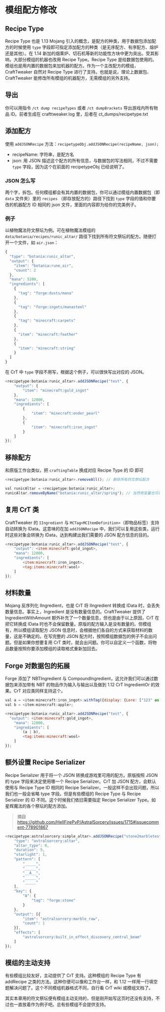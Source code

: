 # 模组配方修改

## Recipe Type

Recipe Type 也是 1.13 Mojang 引入的概念，是配方的种类，用于数据包添加配方的时候使用 `type` 字段即可指定添加配方的种类（是无序配方、有序配方、熔炉还是其他）。在 1.14 新加的烟熏炉、切石机等新的功能性方块中更为突出。受其影响，大部分模组的机器也改用 Recipe Type。Recipe Type 是给数据包使用的。模组也是用内置的数据包来加机器的配方。作为一个主改配方的模组，CraftTweaker 自然对 Recipe Type 进行了支持。也就是说，理论上数据包、CraftTweaker 能修改所有模组的机器配方，无需模组的另外支持。

## 导出

你可以用指令 `/ct dump recipeTypes` 或者 `/ct dumpBrackets` 导出游戏内所有物品 ID。前者生成在 crafttweaker.log 里，后者在 ct\_dumps/recipetype.txt

## 添加配方

使用 `addJSONRecipe` 方法：`recipetypeObj.addJSONRecipe(recipeName, json);`

* recipeName: 字符串，是配方名
* json: 用 JSON 描述这个配方的所有信息，与数据包的写法相同，不过不需要 `type` 字段，因为这个在前面的 recipetypeObj 已经说明了。

### JSON 怎么写

两个字，拆包。任何模组都会有其内置的数据包，你可以通过模组内置数据包（即 `data` 文件夹）里的 `recipes` （即存放配方的）路径下找到 `type` 字段的值和你要改的机器配方 ID 相同的 json 文件，里面的内容即为给你的完美例子。

### 例子

以植物魔法符文祭坛为例。可在植物魔法模组的 `data/botania/recipes/runic_altar/` 路径下找到所有符文祭坛的配方。随便打开一个文件，如 `air.json`：

```javascript
{
  "type": "botania:runic_altar",
  "output": {
    "item": "botania:rune_air",
    "count": 2
  },
  "mana": 5200,
  "ingredients": [
    {
      "tag": "forge:dusts/mana"
    },
    {
      "tag": "forge:ingots/manasteel"
    },
    {
      "tag": "minecraft:carpets"
    },
    {
      "item": "minecraft:feather"
    },
    {
      "item": "minecraft:string"
    }
  ]
}
```

在 CrT 中 `type` 字段不用写，根据这个例子，可以很快写出对应的 JSON。

```javascript
<recipetype:botania:runic_altar>.addJSONRecipe("test", {
    "output": {
        "item": "minecraft:gold_ingot"
    },
    "mana": 12000,
    "ingredients": [
        {
            "item": "minecraft:ender_pearl"
        },
        {
            "item": "minecraft:iron_ingot"
        }
    ]
});
```

## 移除配方

和原版工作台类似，把 `craftingTable` 换成对应 Recipe Type 的 ID 即可

```javascript
<recipetype:botania:runic_altar>.removeAll(); // 删除所有符文祭坛配方

val runicAltar = <recipetype:botania:runic_altar>;
runicAltar.removeByName("botania:runic_altar/spring"); // 当然用变量也可以了
```

## 复用 CrT 类

CraftTweaker 的 `IIngredient` 与 `MCTag<MCItemDefinition>`（即物品标签）支持自动转换为 IData。这意味的在加 `addJSONRecipe` 中，我们可以复用这些类，运行时这些对象会转换为 IData，达到构建出我们需要的 JSON 配方信息的目的。

```javascript
<recipetype:botania:runic_altar>.addJSONRecipe("test", {
    "output": <item:minecraft:gold_ingot>,
    "mana": 12000,
    "ingredients": [
        <item:minecraft:iron_ingot>,
        <tag:items:minecraft:wool>
    ]
});
```

## 材料数量

Mojang 反序列化 IIngredient，也是 CrT 将 IIngredient 转换成 IData 时，会丢失数量信息。事实上，Ingredient 是没有数量信息的。CraftTweaker 提供了 IngredientWithAmount 额外补充了一个数量信息，但也是由于以上原因，CrT 在把它转换成 IData 时也不会保留数量。原版的配方输入是没有数量的。但模组有，所以模组读取配方 JSON 信息时，会根据他们各自的方式来获取材料的数量，这是不确定的。在写完整的 JSON 配方时，按照模组数据包的例子不会出问题。但是如果你想要复用 CrT 类时，就会出问题。你可以自定义一个函数，将物品数量按照你要添加模组的读取格式重新加回去。

## Forge 对数据包的拓展

Forge 添加了 NBTIngredient 与 CompoundIngredient，这允许我们可以通过数据包来添加带有 NBT 的物品作为输入与输出以及做到 1.12 CrT IngredientOr 的效果。CrT 对应类同样支持这个。

```javascript
val a = <item:minecraft:iron_ingot>.withTag({display: {Lore: ["123" as string]}});
val b = <item:minecraft:apple>;

<recipetype:botania:runic_altar>.addJSONRecipe("test", {
  "output": <item:minecraft:gold_ingot>,
    "mana": 12000,
    "ingredients": [
        (a | b),
        <tag:items:minecraft:wool>
    ]
});
```

## 额外设置 Recipe Serializer

Recipe Serializer 用于将一个 JSON 转换成游戏里可用的配方。原版按照 JSON 的 type 字段来决定使用哪一个 Recipe Serializer。CrT 加 JSON 配方，会默认使用与 Recipe Type ID 相同的 Recipe Serializer。一般这样不会出现问题，所以我们也一般会省略 type 字段。但是有些模组的 Recipe Type 与 Recipe Serializer 的 ID 不同。这个时候我们依旧需要指定 Recipe Serializer Type。如星辉魔法的各个祭坛的配方添加。

> 摘自 <https://github.com/HellFirePvP/AstralSorcery/issues/1715#issuecomment-778901867>

```javascript
<recipetype:astralsorcery:simple_altar>.addJSONRecipe("stone2marbletest", {
    "type": "astralsorcery:altar",
    "altar_type": 0,
    "duration": 5,
    "starlight": 1,
    "pattern": [
        "_____",
        "_____",
        "__A__",
        "_____",
        "_____"
    ],
    "key": {
        "A": {
            "tag": "forge:stone"
        }
    },
    "output": [{
        "item": "astralsorcery:marble_raw",
        "count": 1
    }],
    "effects": [
        "astralsorcery:built_in_effect_discovery_central_beam"
    ]
});
```

## 模组的主动支持

有些模组比较友好，主动提供了 CrT 支持。这种模组的 Recipe Type 有 addRecipe 之类的方法。这种你便可以像和工作台一样，和 1.12 一样用一行填空题解决问题了。这个不同模组机器格式不同，自行看 CrT wiki 或模组文档了。

其实本章用的符文祭坛便有模组主动支持的，但是刚开始写这页时还没有支持，不过也一直放着作为例子吧。总有些模组不会提供支持。
